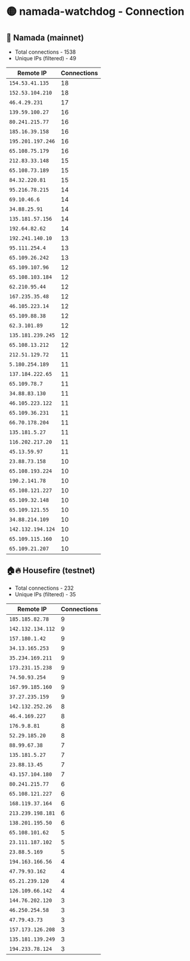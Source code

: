 # 🟡 namada-watchdog - Connection

## 🚀 Namada (mainnet)
- Total connections - 1538
- Unique IPs (filtered) - 49

| Remote IP | Connections |
|-----------|-------------|
| `154.53.41.135` | 18 |
| `152.53.104.210` | 18 |
| `46.4.29.231` | 17 |
| `139.59.100.27` | 16 |
| `80.241.215.77` | 16 |
| `185.16.39.158` | 16 |
| `195.201.197.246` | 16 |
| `65.108.75.179` | 16 |
| `212.83.33.148` | 15 |
| `65.108.73.189` | 15 |
| `84.32.220.81` | 15 |
| `95.216.78.215` | 14 |
| `69.10.46.6` | 14 |
| `34.88.25.91` | 14 |
| `135.181.57.156` | 14 |
| `192.64.82.62` | 14 |
| `192.241.140.10` | 13 |
| `95.111.254.4` | 13 |
| `65.109.26.242` | 13 |
| `65.109.107.96` | 12 |
| `65.108.103.184` | 12 |
| `62.210.95.44` | 12 |
| `167.235.35.48` | 12 |
| `46.105.223.14` | 12 |
| `65.109.88.38` | 12 |
| `62.3.101.89` | 12 |
| `135.181.239.245` | 12 |
| `65.108.13.212` | 12 |
| `212.51.129.72` | 11 |
| `5.180.254.189` | 11 |
| `137.184.222.65` | 11 |
| `65.109.78.7` | 11 |
| `34.88.83.130` | 11 |
| `46.105.223.122` | 11 |
| `65.109.36.231` | 11 |
| `66.70.178.204` | 11 |
| `135.181.5.27` | 11 |
| `116.202.217.20` | 11 |
| `45.13.59.97` | 11 |
| `23.88.73.158` | 10 |
| `65.108.193.224` | 10 |
| `190.2.141.78` | 10 |
| `65.108.121.227` | 10 |
| `65.109.32.148` | 10 |
| `65.109.121.55` | 10 |
| `34.88.214.109` | 10 |
| `142.132.194.124` | 10 |
| `65.109.115.160` | 10 |
| `65.109.21.207` | 10 |

## 🏠🔥 Housefire (testnet)

- Total connections - 232
- Unique IPs (filtered) - 35

| Remote IP | Connections |
|-----------|-------------|
| `185.185.82.78` | 9 |
| `142.132.134.112` | 9 |
| `157.180.1.42` | 9 |
| `34.13.165.253` | 9 |
| `35.234.169.211` | 9 |
| `173.231.15.238` | 9 |
| `74.50.93.254` | 9 |
| `167.99.185.160` | 9 |
| `37.27.235.159` | 9 |
| `142.132.252.26` | 8 |
| `46.4.169.227` | 8 |
| `176.9.8.81` | 8 |
| `52.29.185.20` | 8 |
| `88.99.67.38` | 7 |
| `135.181.5.27` | 7 |
| `23.88.13.45` | 7 |
| `43.157.104.180` | 7 |
| `80.241.215.77` | 6 |
| `65.108.121.227` | 6 |
| `168.119.37.164` | 6 |
| `213.239.198.181` | 6 |
| `138.201.195.50` | 6 |
| `65.108.101.62` | 5 |
| `23.111.187.102` | 5 |
| `23.88.5.169` | 5 |
| `194.163.166.56` | 4 |
| `47.79.93.162` | 4 |
| `65.21.239.120` | 4 |
| `126.109.66.142` | 4 |
| `144.76.202.120` | 3 |
| `46.250.254.58` | 3 |
| `47.79.43.73` | 3 |
| `157.173.126.208` | 3 |
| `135.181.139.249` | 3 |
| `194.233.78.124` | 3 |

